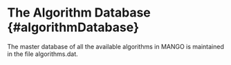 # The Algorithm Database {#algorithmDatabase}

The master database of all the available algorithms in MANGO is maintained in the file algorithms.dat.